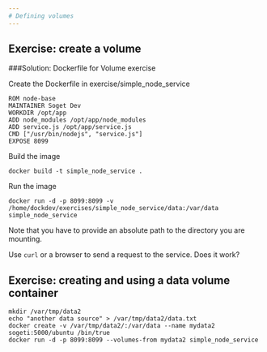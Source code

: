 ```yaml
---
# Defining volumes
---
```


## Exercise: create a volume 

###Solution: Dockerfile for Volume exercise

Create the Dockerfile in exercise/simple_node_service

```
ROM node-base
MAINTAINER Soget Dev
WORKDIR /opt/app
ADD node_modules /opt/app/node_modules
ADD service.js /opt/app/service.js
CMD ["/usr/bin/nodejs", "service.js"]
EXPOSE 8099
```

Build the image

```
docker build -t simple_node_service .
```

Run the image
```
docker run -d -p 8099:8099 -v /home/dockdev/exercises/simple_node_service/data:/var/data simple_node_service

```

Note that you have to provide an absolute path to the directory you are
mounting.

Use `curl` or a browser to send a request to the service. Does it work?


## Exercise: creating and using a data volume container

```
mkdir /var/tmp/data2
echo "another data source" > /var/tmp/data2/data.txt
docker create -v /var/tmp/data2/:/var/data --name mydata2 sogeti:5000/ubuntu /bin/true
docker run -d -p 8099:8099 --volumes-from mydata2 simple_node_service
```




